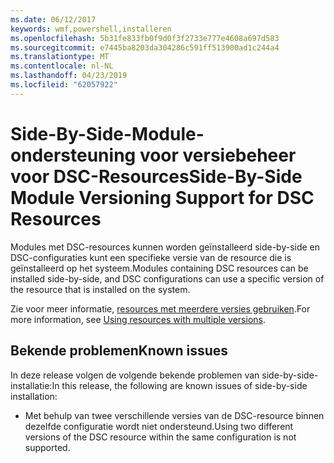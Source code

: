 ```yaml
---
ms.date: 06/12/2017
keywords: wmf,powershell,installeren
ms.openlocfilehash: 5b31fe833fb0f9d0f3f2733e777e4608a697d583
ms.sourcegitcommit: e7445ba8203da304286c591ff513900ad1c244a4
ms.translationtype: MT
ms.contentlocale: nl-NL
ms.lasthandoff: 04/23/2019
ms.locfileid: "62057922"
---
```

# <a name="side-by-side-module-versioning-support-for-dsc-resources"></a><span data-ttu-id="56d9d-102">Side-By-Side-Module-ondersteuning voor versiebeheer voor DSC-Resources</span><span class="sxs-lookup"><span data-stu-id="56d9d-102">Side-By-Side Module Versioning Support for DSC Resources</span></span>

<span data-ttu-id="56d9d-103">Modules met DSC-resources kunnen worden geïnstalleerd side-by-side en DSC-configuraties kunt een specifieke versie van de resource die is geïnstalleerd op het systeem.</span><span class="sxs-lookup"><span data-stu-id="56d9d-103">Modules containing DSC resources can be installed side-by-side, and DSC configurations can use a specific version of the resource that is installed on the system.</span></span>

<span data-ttu-id="56d9d-104">Zie voor meer informatie, [resources met meerdere versies gebruiken](https://msdn.microsoft.com/powershell/dsc/sxsresource).</span><span class="sxs-lookup"><span data-stu-id="56d9d-104">For more information, see [Using resources with multiple versions](https://msdn.microsoft.com/powershell/dsc/sxsresource).</span></span>

## <a name="known-issues"></a><span data-ttu-id="56d9d-105">Bekende problemen</span><span class="sxs-lookup"><span data-stu-id="56d9d-105">Known issues</span></span>

<span data-ttu-id="56d9d-106">In deze release volgen de volgende bekende problemen van side-by-side-installatie:</span><span class="sxs-lookup"><span data-stu-id="56d9d-106">In this release, the following are known issues of side-by-side installation:</span></span>

-   <span data-ttu-id="56d9d-107">Met behulp van twee verschillende versies van de DSC-resource binnen dezelfde configuratie wordt niet ondersteund.</span><span class="sxs-lookup"><span data-stu-id="56d9d-107">Using two different versions of the DSC resource within the same configuration is not supported.</span></span>
